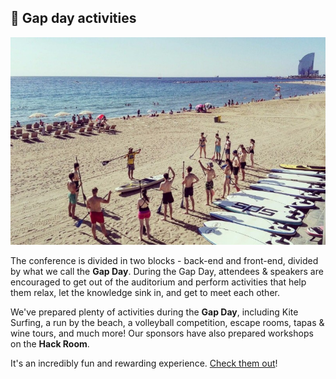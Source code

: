 ## 🌴 Gap day activities

![](/assets/gap-day.jpg)

The conference is divided in two blocks - back-end and front-end, divided by what we call the **Gap Day**. During the Gap Day, attendees & speakers are encouraged to get out of the auditorium and perform activities that help them relax, let the knowledge sink in, and get to meet each other.

We've prepared plenty of activities during the **Gap Day**, including Kite Surfing, a run by the beach, a volleyball competition, escape rooms, tapas & wine tours, and much more! Our sponsors have also prepared workshops on the **Hack Room**.

It's an incredibly fun and rewarding experience. [Check them out](https://ti.to/codegram/full-stack-fest-2017-gap-day)!
